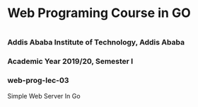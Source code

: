 # Web Programing Course in GO
#
### Addis Ababa Institute of Technology, Addis Ababa
###
### Academic Year 2019/20, Semester I

### web-prog-lec-03
Simple Web Server In Go
